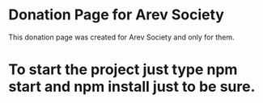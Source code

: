 # Donation Page for Arev Society

This donation page was created for Arev Society and only for them.

# To start the project just type npm start and npm install just to be sure.

